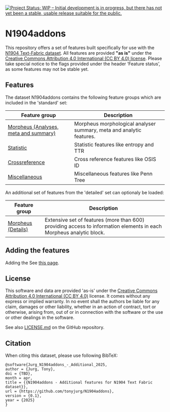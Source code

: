 [![Project Status: WIP – Initial development is in progress, but there has not yet been a stable, usable release suitable for the public.](https://www.repostatus.org/badges/latest/wip.svg)](https://www.repostatus.org/#wip)  

# N1904addons

This repository offers a set of features built specifically for use with the [N1904 Text-Fabric dataset](https://CenterBLC.github.io/N1904/). All  features are provided **"as is"** under the [Creative Commons Attribution 4.0 International (CC BY 4.0) license](https://github.com/tonyjurg/N1904addons/blob/main/LICENSE.md). Please take special notice to the flags provided under the header ‘Feature status’, as some features may not be stable yet.

## Features

The dataset N1904addons contains the following feature groups which are included in the 'standard' set: 

Feature group | Description
---|---
[Morpheus (Analyses, meta and summary)](features/README.md#feature-group-morpheus-analyses-meta-and-summary) | Morpheus morphological analyser summary, meta and analytic features.
[Statistic](features/README.md#feature-group-statistic) | Statistic features like entropy and TTR
[Crossreference](features/README.md#feature-group-cross-reference) | Cross reference features like OSIS ID
[Miscellaneous](features/README.md#feature-group-miscellaneous) | Miscellaneous features like Penn Tree 

An additional set of features from the 'detailed' set can optionaly be loaded: 

Feature group | Description
---|---
[Morpheus (Details)](features/README.md#feature-group-morpheus-details) | Extensive set of features (more than 600) providing access to information elements in each Morpheus analytic block. 


## Adding the features

Adding the 
See [this page](using_the_dataset.md).

## License

This software and data are provided 'as-is' under the [Creative Commons Attribution 4.0 International (CC BY 4.0)](http://creativecommons.org/licenses/by/4.0/) license. It comes without any express or implied warranty. In no event shall the authors be liable for any claim, damages or other liability, whether in an action of contract, tort or otherwise, arising from, out of or in connection with the software or the use or other dealings in the software.

See also [LICENSE.md](https://github.com/tonyjurg/N1904addons/blob/main/LICENSE.md) on the GitHub repository.


## Citation

When citing this dataset, please use following BibTeX:

```
@software{Jurg_N1904addons_-_Additional_2025,
author = {Jurg, Tony},
doi = {TBD},
month = apr,
title = {{N1904addons - Additional features for N1904 Text Fabric dataset}},
url = {https://github.com/tonyjurg/N1904addons},
version = {0.1},
year = {2025}
}
```
